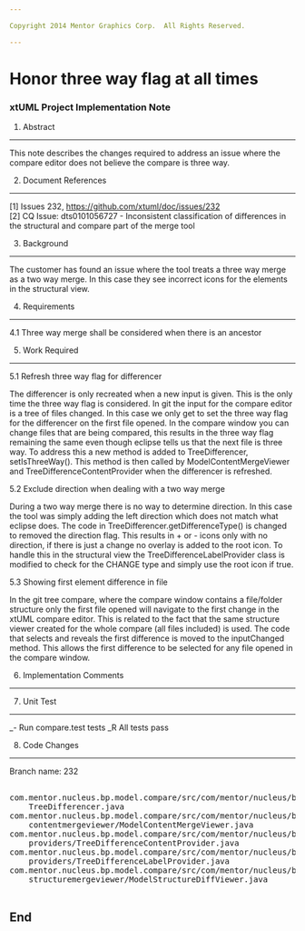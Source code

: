 ```yaml
---

Copyright 2014 Mentor Graphics Corp.  All Rights Reserved.

---
```


# Honor three way flag at all times
### xtUML Project Implementation Note

1. Abstract
-----------
This note describes the changes required to address an issue where the compare
editor does not believe the compare is three way.

2. Document References
----------------------  
[1] Issues 232, https://github.com/xtuml/doc/issues/232  
[2] CQ Issue: dts0101056727 - Inconsistent classification of differences in the
    structural and compare part of the merge tool

3. Background
-------------
The customer has found an issue where the tool treats a three way merge as a two
way merge.  In this case they see incorrect icons for the elements in the
structural view.

4. Requirements
---------------
4.1 Three way merge shall be considered when there is an ancestor

5. Work Required
----------------
5.1 Refresh three way flag for differencer

The differencer is only recreated when a new input is given.  This is the only
time the three way flag is considered.  In git the input for the compare editor
is a tree of files changed.  In this case we only get to set the three way flag
for the differencer on the first file opened.  In the compare window you can
change files that are being compared, this results in the three way flag
remaining the same even though eclipse tells us that the next file is three way.
To address this a new method is added to TreeDifferencer, setIsThreeWay().  This
method is then called by ModelContentMergeViewer and
TreeDifferenceContentProvider when the differencer is refreshed.

5.2 Exclude direction when dealing with a two way merge

During a two way merge there is no way to determine direction.  In this case the
tool was simply adding the left direction which does not match what eclipse
does.  The code in TreeDifferencer.getDifferenceType() is changed to removed the
direction flag.  This results in + or - icons only with no direction, if there
is just a change no overlay is added to the root icon.  To handle this in the
structural view the TreeDifferenceLabelProvider class is modified to check for
the CHANGE type and simply use the root icon if true.

5.3 Showing first element difference in file

In the git tree compare, where the compare window contains a file/folder
structure only the first file opened will navigate to the first change in the
xtUML compare editor.  This is related to the fact that the same structure
viewer created for the whole compare (all files included) is used.  The code
that selects and reveals the first difference is moved to the inputChanged
method.  This allows the first difference to be selected for any file opened in
the compare window.

6. Implementation Comments
--------------------------

7. Unit Test
------------
_- Run compare.test tests
_R All tests pass

8. Code Changes
---------------
Branch name: 232

<pre>

com.mentor.nucleus.bp.model.compare/src/com/mentor/nucleus/bp/model/compare/
    TreeDifferencer.java
com.mentor.nucleus.bp.model.compare/src/com/mentor/nucleus/bp/model/compare/
    contentmergeviewer/ModelContentMergeViewer.java
com.mentor.nucleus.bp.model.compare/src/com/mentor/nucleus/bp/model/compare/
    providers/TreeDifferenceContentProvider.java
com.mentor.nucleus.bp.model.compare/src/com/mentor/nucleus/bp/model/compare/
    providers/TreeDifferenceLabelProvider.java
com.mentor.nucleus.bp.model.compare/src/com/mentor/nucleus/bp/model/compare/
    structuremergeviewer/ModelStructureDiffViewer.java

</pre>

End
---

